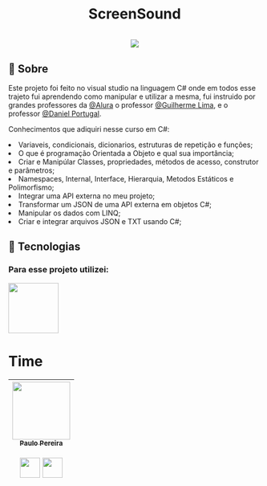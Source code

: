 <div align="center">
  <h1 align="center">
    ScreenSound
    <br />
    <br />
   <a href="">
    <img src="https://github.com/o-verissimo/ScreenSound/assets/102670336/d1dbd603-e86e-4f68-ad40-0783cb535c51">
   </a>    
  </h1>
</div>


<h2>📖 Sobre</h2>
<p>Este projeto foi feito no visual studio na linguagem C# onde em todos esse trajeto fui aprendendo como manipular e utilizar a mesma, fui instruido por grandes professores da <a href="https://www.linkedin.com/school/aluracursos/">@Alura</a> o professor <a href="https://www.linkedin.com/in/guilherme-lima-458925178/">@Guilherme Lima</a>, e o professor <a href="https://www.linkedin.com/in/dpcosta74/">@Daniel Portugal</a>.
  
   Conhecimentos que adiquiri nesse curso em C#:
   <la>
   <li>Variaveis, condicionais, dicionarios, estruturas de repetição e funções;</li>
   <li>O que é programação Orientada a Objeto e qual sua importância;</li>
   <li>Criar e Manipúlar Classes, propriedades, métodos de acesso, construtor e parâmetros;</li>
   <li>Namespaces, Internal, Interface, Hierarquia, Metodos Estáticos e Polimorfismo;</li>
   <li>Integrar uma API externa no meu projeto;</li>
   <li>Transformar um JSON de uma API externa em objetos C#;</li>
   <li>Manipular os dados com LINQ;</li>
   <li>Criar e integrar arquivos JSON e TXT usando C#;</li>
    </la>
</p>

## 🚀 Tecnologias

<div>
  <h3>Para esse projeto utilizei:</h3>
  <img src="https://static.cdnlogo.com/logos/c/27/c.svg" width="100" height="100">
</div>

# Time

| <a href="https://www.instagram.com/o_verissimo_/"><img loading="lazy" src="https://avatars.githubusercontent.com/u/102670336?v=4" width=115><br><sub>Paulo Pereira</sub></a> <br><br> <a href="https://www.linkedin.com/in/paulo-vitor-v-pereira/"> <img src="https://cdn1.iconfinder.com/data/icons/logotypes/32/square-linkedin-512.png" width="40" height="40"></a>  <a href="https://github.com/o-verissimo"><img src="https://cdn4.iconfinder.com/data/icons/iconsimple-logotypes/512/github-512.png" width="40" height="40"></a>
| :---: | 
